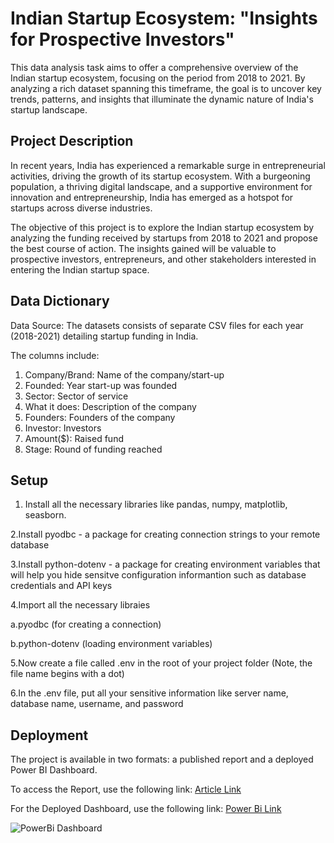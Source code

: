 # Indian Startup Ecosystem: "Insights for Prospective Investors"

This data analysis task aims to offer a comprehensive overview of the Indian startup ecosystem, focusing on the period from 2018 to 2021. By analyzing a rich dataset spanning this timeframe, the goal is to uncover key trends, patterns, and insights that illuminate the dynamic nature of India's startup landscape.

## Project Description
In recent years, India has experienced a remarkable surge in entrepreneurial activities, driving the growth of its startup ecosystem. With a burgeoning population, a thriving digital landscape, and a supportive environment for innovation and entrepreneurship, India has emerged as a hotspot for startups across diverse industries.

The objective of this project is to explore the Indian startup ecosystem by analyzing the funding received by startups from 2018 to 2021 and propose the best course of action. The insights gained will be valuable to prospective investors, entrepreneurs, and other stakeholders interested in entering the Indian startup space.


## Data Dictionary

Data Source: The datasets consists of separate CSV files for each year (2018-2021) detailing startup funding in India. 

The columns include:

1. Company/Brand: Name of the company/start-up
2. Founded: Year start-up was founded
3. Sector: Sector of service
4. What it does: Description of the company
5. Founders: Founders of the company
6. Investor: Investors
7. Amount($): Raised fund
8. Stage: Round of funding reached


## Setup
1. Install all the necessary libraries like pandas, numpy, matplotlib, seasborn.

2.Install pyodbc - a package for creating connection strings to your remote database

3.Install python-dotenv - a package for creating environment variables that will help you hide sensitve configuration informantion such as database credentials and API keys

4.Import all the necessary libraies

a.pyodbc (for creating a connection)

b.python-dotenv (loading environment variables)

5.Now create a file called .env in the root of your project folder (Note, the file name begins with a dot)

6.In the .env file, put all your sensitive information like server name, database name, username, and password

## Deployment 
The project is available in two formats: a published report and a deployed Power BI Dashboard.

To access the Report, use the following link: [Article Link](https://medium.com/@akuaakonnor43/indian-startup-ecosystem-insights-for-prospective-investors-a5409e0d6c0b)

For the Deployed Dashboard, use the following link: [Power Bi Link](https://app.powerbi.com/view?r=eyJrIjoiMGE2NzNiMDAtMDFlZi00MDRjLTk1YTgtOTZiODRlMzA5YjcwIiwidCI6IjQ0ODdiNTJmLWYxMTgtNDgzMC1iNDlkLTNjMjk4Y2I3MTA3NSJ9)

 ![PowerBi Dashboard](image.png)

